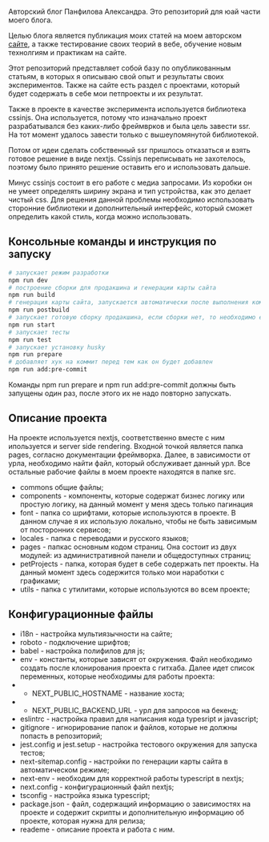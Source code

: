 Авторский блог Панфилова Александра. Это репозиторий для юай части моего блога.

Целью блога является публикация моих статей на моем авторском [сайте](https://webforself.ru), а также тестирование своих теорий в вебе, обучение новым технолгиям и практикам на сайте.

Этот репозиторий представляет собой базу по опубликованным статьям, в которых я описываю свой опыт и результаты своих экспериментов. Также на сайте есть раздел с проектами, который будет содержать в себе мои петпроекты и их результат.

Также в проекте в качестве эксперимента используется библиотека cssinjs. Она используется, потому что изначально проект разрабатывался без каких-либо фреймврков и была цель завести ssr. На тот момент удалось завести только с вышеупомянутой библиотекой.

Потом от идеи сделать собственный ssr пришлось отказаться и взять готовое решение в виде nextjs. Cssinjs переписывать не захотелось, поэтому было принято решение оставить его и использовать дальше.

Минус cssinjs состоит в его работе с медиа запросами. Из коробки он не умеет определять ширину экрана и тип устройства, как это делает чистый css. Для решения данной проблемы необходимо использовать сторонние библиотеки и дополнительный интерфейс, который сможет определить какой стиль, когда можно использовать.

## Консольные команды и инструкция по запуску

```bash
# запускает режим разработки
npm run dev
# построение сборки для продакшина и генерации карты сайта
npm run build
# генерация карты сайта, запускается автоматически после выполнения команды npm run build
npm run postbuild
# запускает готовую сборку продакшина, если сборки нет, то необходимо ее перед этим сгенерировать
npm run start
# запускает тесты
npm run test
# запускает установку husky
npm run prepare
# добавляет хук на коммит перед тем как он будет добавлен
npm run add:pre-commit
```

Команды npm run prepare и npm run add:pre-commit должны быть запущены один раз, после этого их не надо повторно запускать.

## Описание проекта

На проекте используется nextjs, соответственно вместе с ним ипользуется и server side rendering. Входной точкой является папка pages, согласно документации фреймворка. Далее, в зависимости от урла, необходимо найти файл, который обслуживает данный урл. Все остальные рабочие файлы в моем проекте находятся в папке src.

- commons общие файлы;
- components - компоненты, которые содержат бизнес логику или простую логику, на данный момент у меня здесь только пагинация
- font - папка со шрифтами, которые используются в проекте. В данном случае я их использую локально, чтобы не быть зависимым от посторонних сервисов;
- locales - папка с переводами и русского языков;
- pages - папкас основным кодом страниц. Она состоит из двух модулей: из административной панели и общедоступных страниц;
- petProjects - папка, которая будет в себе содержать пет проекты. На данный момент здесь содержится только мои наработки с графиками;
- utils - папка с утилитами, которые используются во всем проекте;

## Конфигурационные файлы

- i18n - настройка мультиязычности на сайте;
- roboto - подключение шрифтов;
- babel - настройка полифилов для js;
- env - константы, которые зависят от окружения. Файл необходимо создать после клонирования проекта с гитхаба. Далее идет список переменных, которые необходимы для работы проекта:
- - NEXT_PUBLIC_HOSTNAME - название хоста;
- - NEXT_PUBLIC_BACKEND_URL - урл для запросов на бекенд;
- eslintrc - настройка правил для написания кода typesript и javascript;
- gitignore - игнорирование папок и файлов, которые не должны попасть в репозиторий;
- jest.config и jest.setup - настройка тестового окружения для запуска тестов;
- next-sitemap.config - настройки по генерации карты сайта в автоматическом режиме;
- next-env - необходим для корректной работы typescript в nextjs;
- next.config - конфигурационный файл nextjs;
- tsconfig - настройка языка typescript;
- package.json - файл, содержащий информацию о зависимостях на проекте и содержит скрипты и дополнительную информацию об проекте, которая нужна для релиза;
- reademe - описание проекта и работа с ним.